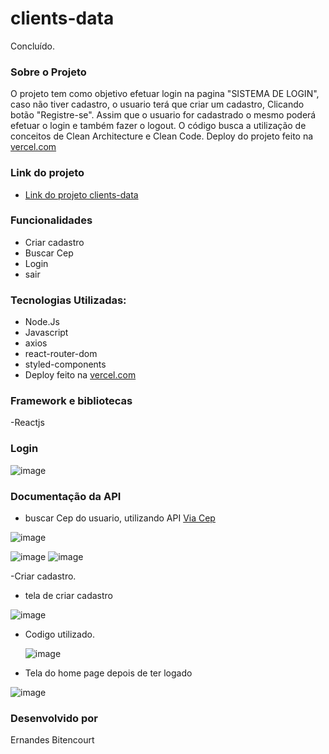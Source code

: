 # clients-data
Concluído. 

### Sobre o Projeto

O projeto tem como objetivo efetuar login na pagina "SISTEMA DE LOGIN", caso não tiver cadastro, o usuario terá que criar um cadastro, Clicando botão "Registre-se".
Assim que o usuario for cadastrado o mesmo poderá efetuar o login e também fazer o logout.
O código busca a utilização de conceitos de Clean Architecture e Clean Code. Deploy do projeto feito na [vercel.com](https://vercel.com/)


### Link do projeto
* [Link do projeto clients-data]([https://vercel.com/](https://clients-data-5jtn.vercel.app/))

### Funcionalidades 

- Criar cadastro
- Buscar Cep
- Login
- sair


### Tecnologias Utilizadas:

- Node.Js
- Javascript
- axios
- react-router-dom
- styled-components
- Deploy feito na  [vercel.com](https://vercel.com/)

### Framework e bibliotecas 

-Reactjs

 
### Login 


![image](https://github.com/ErnandesBitencourt/clients-data/assets/80565676/03158c01-782d-4d96-bf85-63e8d4f8d9b7)



### Documentação da API 

- buscar Cep do usuario, utilizando API  [Via Cep](https://viacep.com.br/)


![image](https://github.com/ErnandesBitencourt/clients-data/assets/80565676/cf4189d7-d985-4ea0-b8fa-c7d6abc26364)

![image](https://github.com/ErnandesBitencourt/clients-data/assets/80565676/ca70cd9e-493f-4043-ada1-68587ed9fb68)
![image](https://github.com/ErnandesBitencourt/clients-data/assets/80565676/cdb0a4e1-2257-4d39-bb76-8d1940f83557)






-Criar cadastro.

* tela de criar cadastro

![image](https://github.com/ErnandesBitencourt/clients-data/assets/80565676/7661450f-34fb-4524-93d4-edd07cec0a79)

* Codigo utilizado.

  ![image](https://github.com/ErnandesBitencourt/clients-data/assets/80565676/84131db5-813d-4d94-8033-f1536a29633a)




- Tela do home page depois de ter logado



![image](https://github.com/ErnandesBitencourt/clients-data/assets/80565676/81253242-67c0-4a7c-bee1-3688073be061)







### Desenvolvido por 
Ernandes Bitencourt
